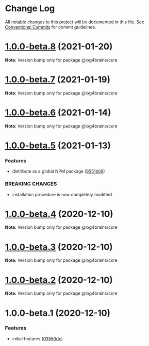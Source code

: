# Change Log

All notable changes to this project will be documented in this file.
See [Conventional Commits](https://conventionalcommits.org) for commit guidelines.

# [1.0.0-beta.8](https://github.com/thomvaill/log4brains/compare/v1.0.0-beta.7...v1.0.0-beta.8) (2021-01-20)

**Note:** Version bump only for package @log4brains/core





# [1.0.0-beta.7](https://github.com/thomvaill/log4brains/compare/v1.0.0-beta.6...v1.0.0-beta.7) (2021-01-19)

**Note:** Version bump only for package @log4brains/core





# [1.0.0-beta.6](https://github.com/thomvaill/log4brains/compare/v1.0.0-beta.5...v1.0.0-beta.6) (2021-01-14)

**Note:** Version bump only for package @log4brains/core





# [1.0.0-beta.5](https://github.com/thomvaill/log4brains/compare/v1.0.0-beta.4...v1.0.0-beta.5) (2021-01-13)


### Features

* distribute as a global NPM package ([9551b68](https://github.com/thomvaill/log4brains/commit/9551b689ffbce82f5b6d2bb514f87bf3faa10e3e))


### BREAKING CHANGES

* installation procedure is now completely modified





# [1.0.0-beta.4](https://github.com/thomvaill/log4brains/compare/v1.0.0-beta.3...v1.0.0-beta.4) (2020-12-10)

**Note:** Version bump only for package @log4brains/core





# [1.0.0-beta.3](https://github.com/thomvaill/log4brains/compare/v1.0.0-beta.2...v1.0.0-beta.3) (2020-12-10)

**Note:** Version bump only for package @log4brains/core





# [1.0.0-beta.2](https://github.com/thomvaill/log4brains/compare/v1.0.0-beta.1...v1.0.0-beta.2) (2020-12-10)

**Note:** Version bump only for package @log4brains/core





# 1.0.0-beta.1 (2020-12-10)


### Features

* initial features ([03550dc](https://github.com/thomvaill/log4brains/commit/03550dc4435c7668d36b50ca5ae420fab94e4936))
